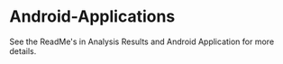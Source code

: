 Android-Applications
====================
See the ReadMe's in Analysis Results and Android Application for more details.